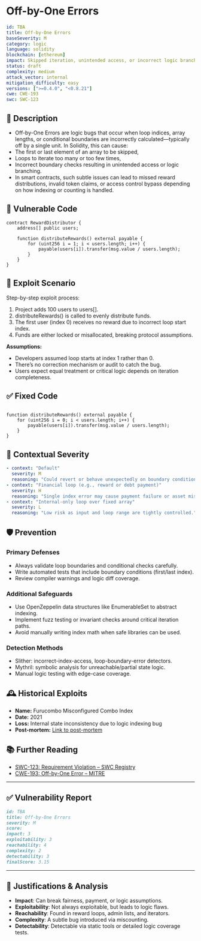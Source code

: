# Off-by-One Errors 

```YAML
id: TBA
title: Off-by-One Errors 
baseSeverity: M
category: logic
language: solidity
blockchain: [ethereum]
impact: Skipped iteration, unintended access, or incorrect logic branching
status: draft
complexity: medium
attack_vector: internal
mitigation_difficulty: easy
versions: [">=0.4.0", "<0.8.21"]
cwe: CWE-193
swc: SWC-123
```

## 📝 Description

- Off-by-One Errors are logic bugs that occur when loop indices, array lengths, or conditional boundaries are incorrectly calculated—typically off by a single unit. In Solidity, this can cause:
- The first or last element of an array to be skipped,
- Loops to iterate too many or too few times,
- Incorrect boundary checks resulting in unintended access or logic branching.
- In smart contracts, such subtle issues can lead to missed reward distributions, invalid token claims, or access control bypass depending on how indexing or counting is handled.

## 🚨 Vulnerable Code

```solidity
contract RewardDistributor {
    address[] public users;

    function distributeRewards() external payable {
        for (uint256 i = 1; i < users.length; i++) {
            payable(users[i]).transfer(msg.value / users.length);
        }
    }
}
```

## 🧪 Exploit Scenario

Step-by-step exploit process:

1. Project adds 100 users to users[].
2. distributeRewards() is called to evenly distribute funds.
3. The first user (index 0) receives no reward due to incorrect loop start index.
4. Funds are either locked or misallocated, breaking protocol assumptions.

**Assumptions:**

- Developers assumed loop starts at index 1 rather than 0.
- There’s no correction mechanism or audit to catch the bug.
- Users expect equal treatment or critical logic depends on iteration completeness.

## ✅ Fixed Code

```solidity

function distributeRewards() external payable {
    for (uint256 i = 0; i < users.length; i++) {
        payable(users[i]).transfer(msg.value / users.length);
    }
}
```

## 🧭 Contextual Severity

```yaml
- context: "Default"
  severity: M
  reasoning: "Could revert or behave unexpectedly on boundary conditions."
- context: "Financial loop (e.g., reward or debt payment)"
  severity: H
  reasoning: "Single index error may cause payment failure or asset mismanagement."
- context: "Internal-only loop over fixed array"
  severity: L
  reasoning: "Low risk as input and loop range are tightly controlled."
```

## 🛡️ Prevention

### Primary Defenses

- Always validate loop boundaries and conditional checks carefully.
- Write automated tests that include boundary conditions (first/last index).
- Review compiler warnings and logic diff coverage.

### Additional Safeguards

- Use OpenZeppelin data structures like EnumerableSet to abstract indexing.
- Implement fuzz testing or invariant checks around critical iteration paths.
- Avoid manually writing index math when safe libraries can be used.

### Detection Methods

- Slither: incorrect-index-access, loop-boundary-error detectors.
- Mythril: symbolic analysis for unreachable/partial state logic.
- Manual logic testing with edge-case coverage.

## 🕰️ Historical Exploits

- **Name:** Furucombo Misconfigured Combo Index 
- **Date:** 2021 
- **Loss:** Internal state inconsistency due to logic indexing bug 
- **Post-mortem:** [Link to post-mortem](https://rekt.news/furucombo-rekt/) 
  
## 📚 Further Reading

- [SWC-123: Requirement Violation – SWC Registry](https://swcregistry.io/docs/SWC-123/) 
- [CWE-193: Off-by-One Error – MITRE](https://cwe.mitre.org/data/definitions/193.html) 

---

## ✅ Vulnerability Report

```markdown
id: TBA
title: Off-by-One Errors 
severity: M
score:
impact: 3         
exploitability: 3 
reachability: 4   
complexity: 2     
detectability: 3  
finalScore: 3.15
```

---

## 📄 Justifications & Analysis

- **Impact**: Can break fairness, payment, or logic assumptions.
- **Exploitability**: Not always exploitable, but leads to logic flaws.
- **Reachability**: Found in reward loops, admin lists, and iterators.
- **Complexity**: A subtle bug introduced via miscounting.
- **Detectability**: Detectable via static tools or detailed logic coverage tests.


